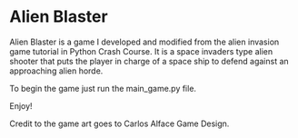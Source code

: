 # Alien Blaster

Alien Blaster is a game I developed and modified from the alien invasion game tutorial in Python Crash Course.
It is a space invaders type alien shooter that puts the player in charge of a space ship to defend against an approaching alien horde.

To begin the game just run the main_game.py file.

Enjoy!

Credit to the game art goes to Carlos Alface Game Design.
